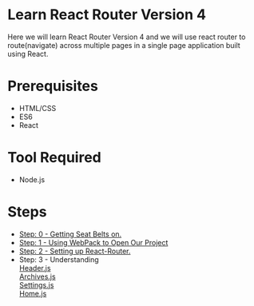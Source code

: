 <h1> Learn React Router Version 4 </h1>

Here we will learn React Router Version 4 and we will use react router to route(navigate) across multiple pages in a single page application built using React.

<h1> Prerequisites </h1>
<ul>
  <li>HTML/CSS</li>
  <li>ES6</li>
  <li>React</li>
</ul>

<h1>Tool Required</h1>
<ul>
  <li>Node.js</li>
</ul>
<h1> Steps </h1>
<ul>
  <a href = 'https://github.com/NadeemShakya/ReactRouter-V4/tree/Step-0' > <li> Step: 0 - Getting Seat Belts on.</li> </a>
  <a href = 'https://github.com/NadeemShakya/ReactRouter-V4/blob/Step-1/README.md'> <li> Step: 1 - Using WebPack to Open Our Project </li>   </a>
  <a href = 'https://github.com/NadeemShakya/ReactRouter-V4/blob/Step-2/README.md' > <li> Step: 2 - Setting up React-Router.</li> </a>
  <li> Step: 3 - Understanding <br> 
    <a href = 'https://github.com/NadeemShakya/ReactRouter/blob/master/src/js/components/Header.js'>Header.js </a> 
    <br>
    <a href = 'https://github.com/NadeemShakya/ReactRouter/blob/master/src/js/components/Archives.js'> Archives.js </a> 
    <br>
    <a href = 'https://github.com/NadeemShakya/ReactRouter/blob/master/src/js/components/Settings.js'> Settings.js </a>
    <br>
    <a href = 'https://github.com/NadeemShakya/ReactRouter/blob/master/src/js/components/Home.js'> Home.js </a>
    
  
</ul>


